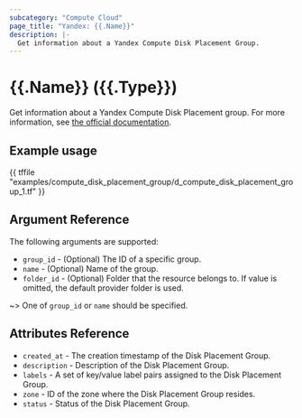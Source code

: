```yaml
---
subcategory: "Compute Cloud"
page_title: "Yandex: {{.Name}}"
description: |-
  Get information about a Yandex Compute Disk Placement Group.
---
```


# {{.Name}} ({{.Type}})

Get information about a Yandex Compute Disk Placement group. For more information, see [the official documentation](https://cloud.yandex.com/docs/compute/concepts/disk#nr-disks).

## Example usage

{{ tffile "examples/compute_disk_placement_group/d_compute_disk_placement_group_1.tf" }}

## Argument Reference

The following arguments are supported:

* `group_id` - (Optional) The ID of a specific group.
* `name` - (Optional) Name of the group.
* `folder_id` - (Optional) Folder that the resource belongs to. If value is omitted, the default provider folder is used.

~> One of `group_id` or `name` should be specified.

## Attributes Reference

* `created_at` - The creation timestamp of the Disk Placement Group.
* `description` - Description of the Disk Placement Group.
* `labels` - A set of key/value label pairs assigned to the Disk Placement Group.
* `zone` - ID of the zone where the Disk Placement Group resides.
* `status` - Status of the Disk Placement Group.
